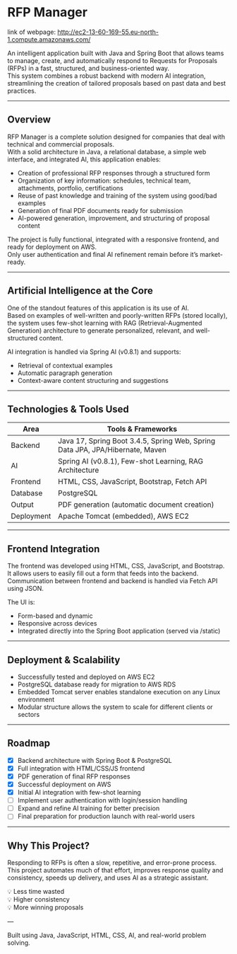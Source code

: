 # RFP Manager

link of webpage: http://ec2-13-60-169-55.eu-north-1.compute.amazonaws.com/

An intelligent application built with Java and Spring Boot that allows teams to manage, create, and automatically respond to Requests for Proposals (RFPs) in a fast, structured, and business-oriented way.  
This system combines a robust backend with modern AI integration, streamlining the creation of tailored proposals based on past data and best practices.

---

## Overview

RFP Manager is a complete solution designed for companies that deal with technical and commercial proposals.  
With a solid architecture in Java, a relational database, a simple web interface, and integrated AI, this application enables:

- Creation of professional RFP responses through a structured form  
- Organization of key information: schedules, technical team, attachments, portfolio, certifications  
- Reuse of past knowledge and training of the system using good/bad examples  
- Generation of final PDF documents ready for submission  
- AI-powered generation, improvement, and structuring of proposal content  

The project is fully functional, integrated with a responsive frontend, and ready for deployment on AWS.  
Only user authentication and final AI refinement remain before it’s market-ready.

---

## Artificial Intelligence at the Core

One of the standout features of this application is its use of AI.  
Based on examples of well-written and poorly-written RFPs (stored locally), the system uses few-shot learning with RAG (Retrieval-Augmented Generation) architecture to generate personalized, relevant, and well-structured content.

AI integration is handled via Spring AI (v0.8.1) and supports:

- Retrieval of contextual examples  
- Automatic paragraph generation  
- Context-aware content structuring and suggestions  

---

## Technologies & Tools Used

| Area         | Tools & Frameworks                                                                  |
|--------------|-------------------------------------------------------------------------------------|
| Backend      | Java 17, Spring Boot 3.4.5, Spring Web, Spring Data JPA, JPA/Hibernate, Maven       |
| AI           | Spring AI (v0.8.1), Few-shot Learning, RAG Architecture                             |
| Frontend     | HTML, CSS, JavaScript, Bootstrap, Fetch API                                         |
| Database     | PostgreSQL                                                                          |
| Output       | PDF generation (automatic document creation)                                        |
| Deployment   | Apache Tomcat (embedded), AWS EC2                                                   |

---

## Frontend Integration

The frontend was developed using HTML, CSS, JavaScript, and Bootstrap.  
It allows users to easily fill out a form that feeds into the backend.  
Communication between frontend and backend is handled via Fetch API using JSON.

The UI is:

- Form-based and dynamic  
- Responsive across devices  
- Integrated directly into the Spring Boot application (served via /static)

---

## Deployment & Scalability

- Successfully tested and deployed on AWS EC2  
- PostgreSQL database ready for migration to AWS RDS  
- Embedded Tomcat server enables standalone execution on any Linux environment  
- Modular structure allows the system to scale for different clients or sectors  

---

## Roadmap

- [x] Backend architecture with Spring Boot & PostgreSQL  
- [x] Full integration with HTML/CSS/JS frontend  
- [x] PDF generation of final RFP responses  
- [x] Successful deployment on AWS  
- [x] Initial AI integration with few-shot learning  
- [ ] Implement user authentication with login/session handling  
- [ ] Expand and refine AI training for better precision  
- [ ] Final preparation for production launch with real-world users  

---

## Why This Project?

Responding to RFPs is often a slow, repetitive, and error-prone process.  
This project automates much of that effort, improves response quality and consistency, speeds up delivery, and uses AI as a strategic assistant.

💡 Less time wasted  
💡 Higher consistency  
💡 More winning proposals  

—

Built using Java, JavaScript, HTML, CSS, AI, and real-world problem solving.
